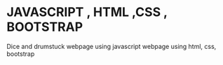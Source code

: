 # JAVASCRIPT , HTML ,CSS , BOOTSTRAP
Dice and drumstuck webpage using javascript
webpage using html, css, bootstrap
